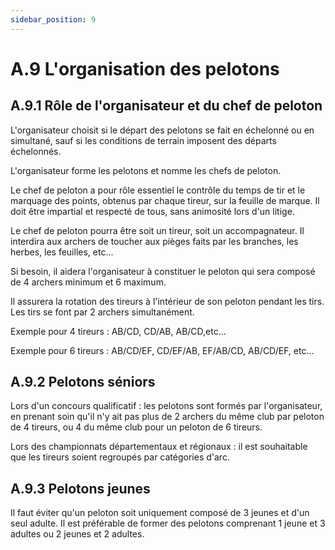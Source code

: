 ```yaml
---
sidebar_position: 9
---
```


# A.9 L'organisation des pelotons

## A.9.1 Rôle de l'organisateur et du chef de peloton

L'organisateur choisit si le départ des pelotons se fait en échelonné ou en simultané, sauf si les conditions de terrain imposent des départs échelonnés.

L'organisateur forme les pelotons et nomme les chefs de peloton.

Le chef de peloton a pour rôle essentiel le contrôle du temps de tir et le marquage des points, obtenus par chaque tireur, sur la feuille de marque. Il doit être impartial et respecté de tous, sans animosité lors d'un litige. 

Le chef de peloton pourra être soit un tireur, soit un accompagnateur. Il interdira aux archers de toucher aux pièges faits par les branches, les herbes, les feuilles, etc...

Si besoin, il aidera l'organisateur à constituer le peloton qui sera composé de 4 archers minimum et 6 maximum.

Il assurera la rotation des tireurs à l'intérieur de son peloton pendant les tirs. Les tirs se font par 2 archers simultanément.

Exemple pour 4 tireurs : AB/CD, CD/AB, AB/CD,etc… 

Exemple pour 6 tireurs : AB/CD/EF, CD/EF/AB, EF/AB/CD, AB/CD/EF, etc…

## A.9.2 Pelotons séniors

Lors d'un concours qualificatif : les pelotons sont formés par l'organisateur, en prenant soin qu'il n'y ait pas plus de 2 archers du même club par peloton de 4 tireurs, ou 4 du même club pour un peloton de 6 tireurs.

Lors des championnats départementaux et régionaux : il est souhaitable que les tireurs soient regroupés par catégories d'arc.

## A.9.3 Pelotons jeunes

Il faut éviter qu'un peloton soit uniquement composé de 3 jeunes et d'un seul adulte. Il est préférable de former des pelotons comprenant 1 jeune et 3 adultes ou 2 jeunes et 2 adultes.
